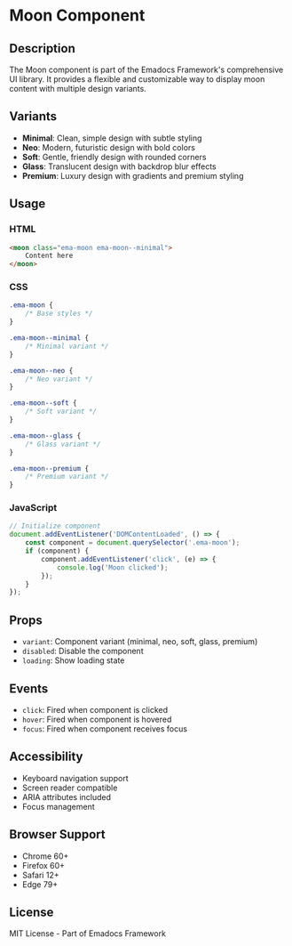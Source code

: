 # Moon Component

## Description
The Moon component is part of the Emadocs Framework's comprehensive UI library. It provides a flexible and customizable way to display moon content with multiple design variants.

## Variants
- **Minimal**: Clean, simple design with subtle styling
- **Neo**: Modern, futuristic design with bold colors
- **Soft**: Gentle, friendly design with rounded corners
- **Glass**: Translucent design with backdrop blur effects
- **Premium**: Luxury design with gradients and premium styling

## Usage

### HTML
```html
<moon class="ema-moon ema-moon--minimal">
    Content here
</moon>
```

### CSS
```css
.ema-moon {
    /* Base styles */
}

.ema-moon--minimal {
    /* Minimal variant */
}

.ema-moon--neo {
    /* Neo variant */
}

.ema-moon--soft {
    /* Soft variant */
}

.ema-moon--glass {
    /* Glass variant */
}

.ema-moon--premium {
    /* Premium variant */
}
```

### JavaScript
```javascript
// Initialize component
document.addEventListener('DOMContentLoaded', () => {
    const component = document.querySelector('.ema-moon');
    if (component) {
        component.addEventListener('click', (e) => {
            console.log('Moon clicked');
        });
    }
});
```

## Props
- `variant`: Component variant (minimal, neo, soft, glass, premium)
- `disabled`: Disable the component
- `loading`: Show loading state

## Events
- `click`: Fired when component is clicked
- `hover`: Fired when component is hovered
- `focus`: Fired when component receives focus

## Accessibility
- Keyboard navigation support
- Screen reader compatible
- ARIA attributes included
- Focus management

## Browser Support
- Chrome 60+
- Firefox 60+
- Safari 12+
- Edge 79+

## License
MIT License - Part of Emadocs Framework
